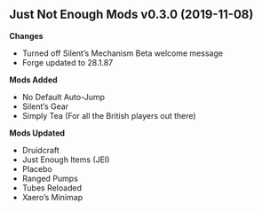 ## Just Not Enough Mods v0.3.0 (2019-11-08)

**Changes**

- Turned off Silent’s Mechanism Beta welcome message
- Forge updated to 28.1.87

**Mods Added**

- No Default Auto-Jump
- Silent’s Gear
- Simply Tea (For all the British players out there)

**Mods Updated**

- Druidcraft
- Just Enough Items (JEI)
- Placebo
- Ranged Pumps
- Tubes Reloaded
- Xaero’s Minimap
